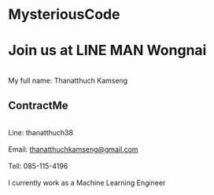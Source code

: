 # MysteriousCode
# Join us at LINE MAN Wongnai

<br>My full name: Thanatthuch Kamseng</br>
## ContractMe
<br>Line: thanatthuch38</br>
<br>Email: thanatthuchkamseng@gmail.com</br>
<br>Tell: 085-115-4196</br>
<br>I currently work as a Machine Learning Engineer</br>
